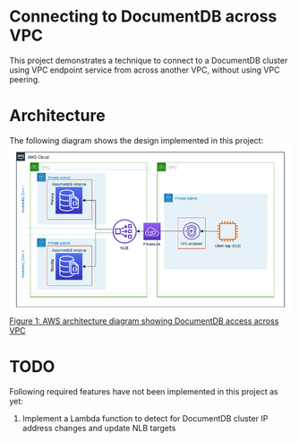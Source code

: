 # Connecting to DocumentDB across VPC

This project demonstrates a technique to connect to a DocumentDB cluster using VPC endpoint service
from across another VPC, without using VPC peering. 

# Architecture

The following diagram shows the design implemented in this project: 
<br/><img src="diagram.png" width="821"/><br/>
[Figure 1: AWS architecture diagram showing DocumentDB access across VPC](diagram.png)


# TODO

Following required features have not been implemented in this project as yet: 

1. Implement a Lambda function to detect for DocumentDB cluster IP address changes and update NLB targets
